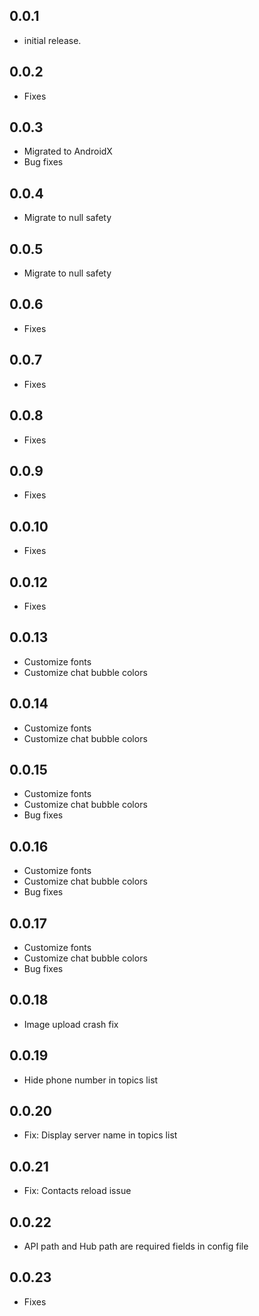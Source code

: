 ## 0.0.1

- initial release.

## 0.0.2

- Fixes

## 0.0.3

- Migrated to AndroidX
- Bug fixes

## 0.0.4

- Migrate to null safety

## 0.0.5

- Migrate to null safety

## 0.0.6

- Fixes

## 0.0.7

- Fixes

## 0.0.8

- Fixes

## 0.0.9

- Fixes

## 0.0.10

- Fixes

## 0.0.12

- Fixes

## 0.0.13

- Customize fonts
- Customize chat bubble colors

## 0.0.14

- Customize fonts
- Customize chat bubble colors

## 0.0.15

- Customize fonts
- Customize chat bubble colors
- Bug fixes

## 0.0.16

- Customize fonts
- Customize chat bubble colors
- Bug fixes

## 0.0.17

- Customize fonts
- Customize chat bubble colors
- Bug fixes

## 0.0.18

- Image upload crash fix

## 0.0.19

- Hide phone number in topics list

## 0.0.20

- Fix: Display server name in topics list

## 0.0.21

- Fix: Contacts reload issue

## 0.0.22

- API path and Hub path are required fields in config file


## 0.0.23

- Fixes
